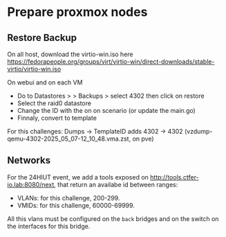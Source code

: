 # Prepare proxmox nodes

## Restore Backup

On all host, download the virtio-win.iso here https://fedorapeople.org/groups/virt/virtio-win/direct-downloads/stable-virtio/virtio-win.iso


On webui and on each VM
- Do to Datastores > <id> > Backups > select 4302 then click on restore
- Select the raid0 datastore
- Change the ID with the on on scenario (or update the main.go)
- Finnaly, convert to template

For this challenges: 
Dumps -> TemplateID
adds 4302 -> 4302 (vzdump-qemu-4302-2025_05_07-12_10_48.vma.zst, on pve)

## Networks
For the 24HIUT event, we add a tools exposed on http://tools.ctfer-io.lab:8080/next, that return an availabe id between ranges: 
- VLANs: for this challenge, 200-299. 
- VMIDs: for this challenge, 60000-69999.

All this vlans must be configured on the `back` bridges and on the switch on the interfaces for this bridge.
